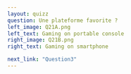 ```yaml
---
layout: quizz
question: Une plateforme favorite ?
left_image: Q21A.png
left_text: Gaming on portable console
right_image: Q21B.png
right_text: Gaming on smartphone

next_link: "Question3"
---
```

